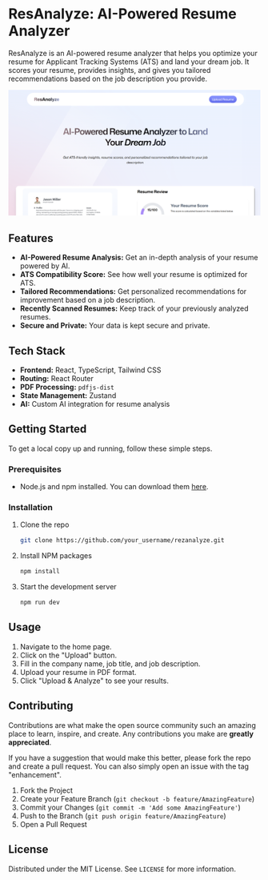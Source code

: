 # ResAnalyze: AI-Powered Resume Analyzer

ResAnalyze is an AI-powered resume analyzer that helps you optimize your resume for Applicant Tracking Systems (ATS) and land your dream job. It scores your resume, provides insights, and gives you tailored recommendations based on the job description you provide.

![RezAnalyze-Preview](/public/images/image.png)

## Features

- **AI-Powered Resume Analysis:** Get an in-depth analysis of your resume powered by AI.
- **ATS Compatibility Score:** See how well your resume is optimized for ATS.
- **Tailored Recommendations:** Get personalized recommendations for improvement based on a job description.
- **Recently Scanned Resumes:** Keep track of your previously analyzed resumes.
- **Secure and Private:** Your data is kept secure and private.

## Tech Stack

- **Frontend:** React, TypeScript, Tailwind CSS
- **Routing:** React Router
- **PDF Processing:** `pdfjs-dist`
- **State Management:** Zustand
- **AI:** Custom AI integration for resume analysis

## Getting Started

To get a local copy up and running, follow these simple steps.

### Prerequisites

- Node.js and npm installed. You can download them [here](https://nodejs.org/).

### Installation

1.  Clone the repo
    ```sh
    git clone https://github.com/your_username/rezanalyze.git
    ```
2.  Install NPM packages
    ```sh
    npm install
    ```
3.  Start the development server
    ```sh
    npm run dev
    ```

## Usage

1.  Navigate to the home page.
2.  Click on the "Upload" button.
3.  Fill in the company name, job title, and job description.
4.  Upload your resume in PDF format.
5.  Click "Upload & Analyze" to see your results.

## Contributing

Contributions are what make the open source community such an amazing place to learn, inspire, and create. Any contributions you make are **greatly appreciated**.

If you have a suggestion that would make this better, please fork the repo and create a pull request. You can also simply open an issue with the tag "enhancement".

1.  Fork the Project
2.  Create your Feature Branch (`git checkout -b feature/AmazingFeature`)
3.  Commit your Changes (`git commit -m 'Add some AmazingFeature'`)
4.  Push to the Branch (`git push origin feature/AmazingFeature`)
5.  Open a Pull Request

## License

Distributed under the MIT License. See `LICENSE` for more information.
